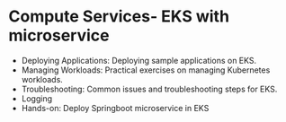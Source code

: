 # Compute Services- EKS with microservice			
- Deploying Applications: Deploying sample applications on EKS.
- Managing Workloads: Practical exercises on managing Kubernetes workloads.
- Troubleshooting: Common issues and troubleshooting steps for EKS.
- Logging
- Hands-on: Deploy Springboot microservice in EKS
